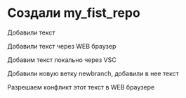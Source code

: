 # Создали my_fist_repo

Добавили текст

Добавили текст через WEB браузер

Добавим текст локально через VSC

Добавили новую ветку newbranch, добавили в нее текст

Разрешаем конфликт этот текст в WEB браузере
